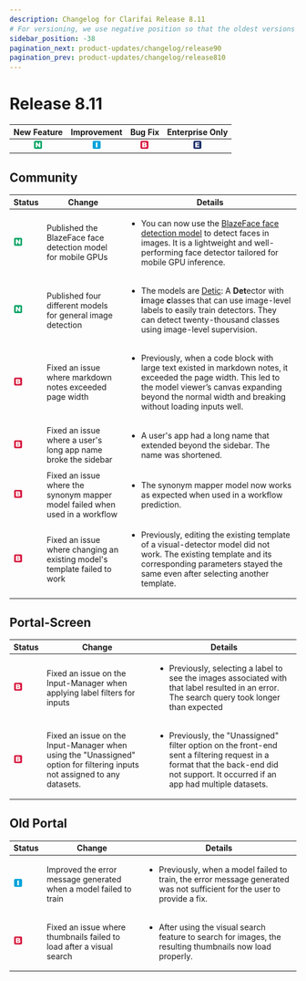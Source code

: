```yaml
---
description: Changelog for Clarifai Release 8.11
# For versioning, we use negative position so that the oldest versions are displayed at the bottom. Any time you add a new version, increase the position by -1.
sidebar_position: -38
pagination_next: product-updates/changelog/release90
pagination_prev: product-updates/changelog/release810
---
```


# Release 8.11

| New Feature | Improvement | Bug Fix | Enterprise Only |
| :---: | :---: | :---: | :---: |
| ![new-feature](/img/new_feature.jpg) | ![improvement](/img/improvement.jpg) | ![bug](/img/bug.jpg) | ![enterprise](/img/enterprise.jpg) |

## Community  
|Status                                |Change                  |Details                    |
|--------------------------------------|------------------------|---------------------------|
|![new-feature](/img/new_feature.jpg)|Published the BlazeFace face detection model for mobile GPUs|<ul><li>You can now use the [BlazeFace face detection model](https://clarifai.com/paddlepaddle/face/models/general-image-detector-blazeface_ssh-widerface) to detect faces in images. It is a lightweight and well-performing face detector tailored for mobile GPU inference.</li></ul>|
|![new-feature](/img/new_feature.jpg)|Published four different models for general image detection|<ul><li>The models are [Detic](https://clarifai.com/explore/models?searchQuery=detic): A <b>Det</b>ector with <b>i</b>mage <b>c</b>lasses that can use image-level labels to easily train detectors. They can detect twenty-thousand classes using image-level supervision.</li></ul>|
|![bug](/img/bug.jpg)|Fixed an issue where markdown notes exceeded page width|<ul><li>Previously, when a code block with large text existed in markdown notes, it exceeded the page width. This led to the model viewer’s canvas expanding beyond the normal width and breaking without loading inputs well.</li></ul>|
|![bug](/img/bug.jpg)|Fixed an issue where a user's long app name broke the sidebar |<ul><li>A user's app had a long name that extended beyond the sidebar. The name was shortened.</li></ul>|
|![bug](/img/bug.jpg)|Fixed an issue where the synonym mapper model failed when used in a workflow|<ul><li>The synonym mapper model now works as expected when used in a workflow prediction.</li></ul>|
|![bug](/img/bug.jpg)|Fixed an issue where changing an existing model's template failed to work|<ul><li>Previously, editing the existing template of a visual-detector model did not work. The existing template and its corresponding parameters stayed the same even after selecting another template.</li></ul>|

## Portal-Screen
|Status     |Change                                             |Details                                            |
|-----------|---------------------------------------------------|----------------------------------------------------|
|![bug](/img/bug.jpg)|Fixed an issue on the Input-Manager when applying label filters for inputs|<ul><li>Previously, selecting a label to see the images associated with that label resulted in an error. The search query took longer than expected</li></ul>|
|![bug](/img/bug.jpg)|Fixed an issue on the Input-Manager when using the "Unassigned" option for filtering inputs not assigned to any datasets.|<ul><li>Previously, the "Unassigned" filter option on the front-end sent a filtering request in a format that the back-end did not support. It occurred if an app had multiple datasets.</li></ul>|

## Old Portal
|Status     |Change                                             |Details                                            |
|-----------|---------------------------------------------------|----------------------------------------------------|
|![improvement](/img/improvement.jpg)|Improved the error message generated when a model failed to train|<ul><li>Previously, when a model failed to train, the error message generated was not sufficient for the user to provide a fix.</li></ul>|
| ![bug](/img/bug.jpg)|Fixed an issue where thumbnails failed to load after a visual search|<ul><li>After using the visual search feature to search for images, the resulting thumbnails now load properly.</li></ul> |

